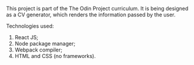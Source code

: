 This project is part of the The Odin Project curriculum. It is being designed as a CV generator, which renders the information passed by the user. 

Technologies used: 
1. React JS;
2. Node package manager; 
3. Webpack compiler; 
4. HTML and CSS (no frameworks). 